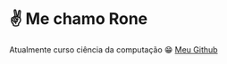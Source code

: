 # ✌ Me chamo Rone
Atualmente curso ciência da computação 😁
[Meu Github](https://github.com/ronedejaneiro)
